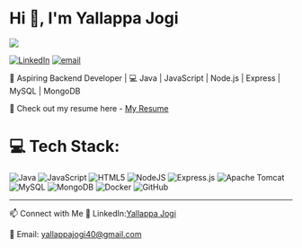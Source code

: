 # Hi 👋, I'm Yallappa Jogi

[![](https://visitcount.itsvg.in/api?id=yallappajogi&icon=0&color=0)](https://visitcount.itsvg.in)

[![LinkedIn](https://img.shields.io/badge/LinkedIn-%230077B5.svg?logo=linkedin&logoColor=white)](https://linkedin.com/in/https://www.linkedin.com/in/yallappa-jogi-527255280/) [![email](https://img.shields.io/badge/Email-D14836?logo=gmail&logoColor=white)](mailto:yallappajogi40@gmail.com) 

🚀 Aspiring Backend Developer | 💻 Java | JavaScript | Node.js | Express | MySQL | MongoDB

📑 Check out my resume here - [My Resume](https://drive.google.com/file/d/1NmhW6J9uAr8RXBoBeLFQRWIiQ_plEP76/view?usp=sharing)


# 💻 Tech Stack:
![Java](https://img.shields.io/badge/java-%23ED8B00.svg?style=flat&logo=openjdk&logoColor=white) ![JavaScript](https://img.shields.io/badge/javascript-%23323330.svg?style=flat&logo=javascript&logoColor=%23F7DF1E) ![HTML5](https://img.shields.io/badge/html5-%23E34F26.svg?style=flat&logo=html5&logoColor=white) ![NodeJS](https://img.shields.io/badge/node.js-6DA55F?style=flat&logo=node.js&logoColor=white) ![Express.js](https://img.shields.io/badge/express.js-%23404d59.svg?style=flat&logo=express&logoColor=%2361DAFB) ![Apache Tomcat](https://img.shields.io/badge/apache%20tomcat-%23F8DC75.svg?style=flat&logo=apache-tomcat&logoColor=black) ![MySQL](https://img.shields.io/badge/mysql-4479A1.svg?style=flat&logo=mysql&logoColor=white) ![MongoDB](https://img.shields.io/badge/MongoDB-%234ea94b.svg?style=flat&logo=mongodb&logoColor=white) ![Docker](https://img.shields.io/badge/docker-%230db7ed.svg?style=flat&logo=docker&logoColor=white) ![GitHub](https://img.shields.io/badge/github-%23121011.svg?style=flat&logo=github&logoColor=white)

---
📫 Connect with Me
🔗 LinkedIn:[Yallappa Jogi](https://www.linkedin.com/in/yallappa-jogi-527255280/)

📩 Email: yallappajogi40@gmail.com


<!-- Proudly created with GPRM ( https://gprm.itsvg.in ) -->
